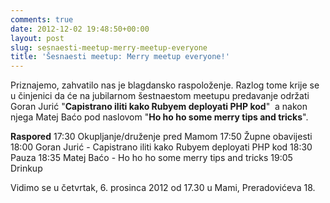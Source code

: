 ```yaml
---
comments: true
date: 2012-12-02 19:48:50+00:00
layout: post
slug: sesnaesti-meetup-merry-meetup-everyone
title: 'Šesnaesti meetup: Merry meetup everyone!'
---
```


Priznajemo, zahvatilo nas je blagdansko raspoloženje. Razlog tome krije se u činjenici da će na jubilarnom šestnaestom meetupu predavanje održati Goran Jurić "**Capistrano iliti kako Rubyem deployati PHP kod**"  a nakon njega Matej Baćo pod naslovom "**Ho ho ho some merry tips and tricks**".

**Raspored**
17:30 Okupljanje/druženje pred Mamom
17:50 Župne obavijesti
18:00 Goran Jurić - Capistrano iliti kako Rubyem deployati PHP kod
18:30 Pauza
18:35 Matej Baćo - Ho ho ho some merry tips and tricks
19:05 Drinkup

Vidimo se u četvrtak, 6. prosinca 2012 od 17.30 u Mami, Preradovićeva 18.




